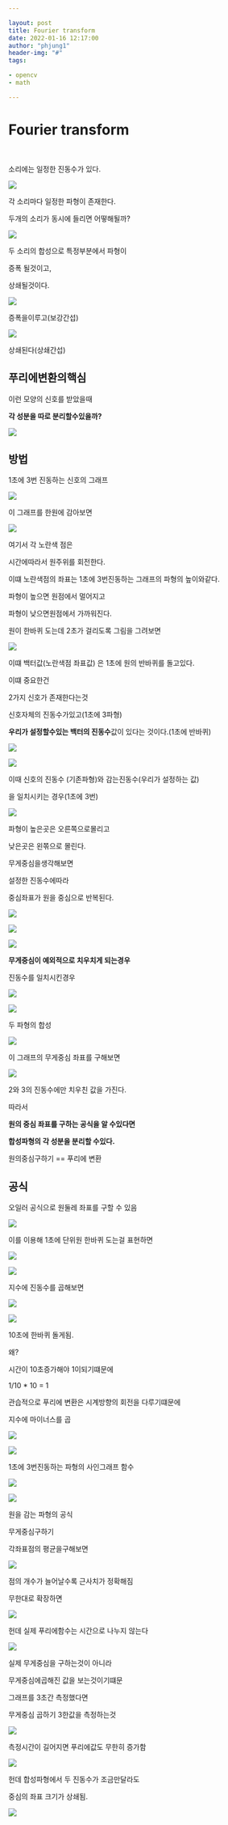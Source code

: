```yaml
---

layout: post
title: Fourier transform
date: 2022-01-16 12:17:00
author: "phjung1"
header-img: "#"
tags:

- opencv
- math

---
```


# Fourier transform

    

소리에는 일정한 진동수가 있다.

![](https://raw.githubusercontent.com/phjung1/imageUploader/main/2022/01/16-12-14-38-2022-01-16-12-14-34-image.png)

각 소리마다 일정한 파형이 존재한다.





두개의 소리가 동시에 들리면 어떻해될까?

![](/home/jph/.var/app/com.github.marktext.marktext/config/marktext/images/2022-01-16-12-15-32-image.png)

두 소리의 합성으로 특정부분에서 파형이 

증폭 될것이고,

상쇄될것이다.





![](https://raw.githubusercontent.com/phjung1/imageUploader/main/2022/01/16-12-17-06-2022-01-16-12-17-03-image.png)

증폭을이루고(보강간섭)

![](https://raw.githubusercontent.com/phjung1/imageUploader/main/2022/01/16-12-18-18-2022-01-16-12-18-15-image.png)

상쇄된다(상쇄간섭)





## 푸리에변환의핵심



이런 모양의 신호를 받았을때

**각 성분을 따로 분리할수있을까?**

![](/home/jph/.var/app/com.github.marktext.marktext/config/marktext/images/2022-01-16-12-20-25-image.png)





## 방법

1초에 3번 진동하는 신호의 그래프

![](https://raw.githubusercontent.com/phjung1/imageUploader/main/2022/01/16-12-42-22-2022-01-16-12-42-18-image.png)



이 그래프를 한원에 감아보면

![](https://raw.githubusercontent.com/phjung1/imageUploader/main/2022/01/16-12-43-10-2022-01-16-12-43-07-image.png)



여기서 각 노란색 점은

시간에따라서 원주위를 회전한다.



이떄 노란색점의 좌표는 1초에 3번진동하는 그래프의 파형의 높이와같다.

파형이 높으면 원점에서 멀어지고

파형이 낮으면원점에서 가까워진다.





원이 한바퀴 도는데 2초가 걸리도록 그림을 그려보면

![](https://raw.githubusercontent.com/phjung1/imageUploader/main/2022/01/16-12-46-25-2022-01-16-12-46-22-image.png)

이떄 백터값(노란색점 좌표값) 은 1초에 원의 반바퀴를 돌고있다.



이떄 중요한건

2가지 신호가 존재한다는것



신호자체의 진동수가있고(1초에 3파형)



**우리가 설정할수있는 백터의 진동수**값이 있다는 것이다.(1초에 반바퀴)





![](https://raw.githubusercontent.com/phjung1/imageUploader/main/2022/01/16-12-50-44-2022-01-16-12-50-41-image.png)

![](https://raw.githubusercontent.com/phjung1/imageUploader/main/2022/01/16-12-51-00-2022-01-16-12-50-57-image.png)



이때 신호의 진동수 (기존파형)와 감는진동수(우리가 설정하는 값) 

을 일치시키는 경우(1초에 3번)

![](https://raw.githubusercontent.com/phjung1/imageUploader/main/2022/01/16-12-53-24-2022-01-16-12-53-22-image.png)

파형이 높은곳은 오른쪽으로몰리고

낮은곳은 왼쪾으로 몰린다.





무게중심을생각해보면

설정한 진동수에따라 

중심좌표가 원을 중심으로 반복된다.

![](https://raw.githubusercontent.com/phjung1/imageUploader/main/2022/01/16-12-57-05-2022-01-16-12-57-02-image.png)

![](https://raw.githubusercontent.com/phjung1/imageUploader/main/2022/01/16-12-57-21-2022-01-16-12-57-18-image.png)

![](https://raw.githubusercontent.com/phjung1/imageUploader/main/2022/01/16-12-57-36-2022-01-16-12-57-33-image.png)





**무게중심이 예외적으로 치우치게 되는경우**

진동수를 일치시킨경우

![](https://raw.githubusercontent.com/phjung1/imageUploader/main/2022/01/16-12-58-45-2022-01-16-12-58-39-image.png)

![](https://raw.githubusercontent.com/phjung1/imageUploader/main/2022/01/16-13-02-23-2022-01-16-13-02-20-image.png)





두 파형의 합성

![](https://raw.githubusercontent.com/phjung1/imageUploader/main/2022/01/16-13-05-10-2022-01-16-13-05-08-image.png)



이 그래프의 무게중심 좌표를 구해보면

![](https://raw.githubusercontent.com/phjung1/imageUploader/main/2022/01/16-13-05-51-2022-01-16-13-05-48-image.png)

2와 3의 진동수에만 치우친 값을 가진다.



따라서



**원의 중심 좌표를 구하는 공식을 알 수있다면**



**합성파형의 각 성분을 분리할 수있다.**



원의중심구하기 == 푸리에 변환



## 공식

오일러 공식으로 원둘레 좌표를 구할 수 있음



![](https://raw.githubusercontent.com/phjung1/imageUploader/main/2022/01/16-13-16-34-2022-01-16-13-16-32-image.png)

이를 이용해 1초에 단위원 한바퀴 도는걸 표현하면

![](https://raw.githubusercontent.com/phjung1/imageUploader/main/2022/01/16-13-17-56-2022-01-16-13-17-53-image.png)





![](https://raw.githubusercontent.com/phjung1/imageUploader/main/2022/01/16-13-18-45-2022-01-16-13-18-42-image.png)





지수에 진동수를 곱해보면

![](https://raw.githubusercontent.com/phjung1/imageUploader/main/2022/01/16-13-19-31-2022-01-16-13-19-29-image.png)

![](https://raw.githubusercontent.com/phjung1/imageUploader/main/2022/01/16-13-20-02-2022-01-16-13-20-00-image.png)

10초에 한바퀴 돌게됨.



왜? 

시간이 10초증가해야 1이되기떄문에

1/10 * 10 = 1





관습적으로 푸리에 변환은 시계방향의 회전을 다루기떄문에

지수에 마이너스를 곱

![](https://raw.githubusercontent.com/phjung1/imageUploader/main/2022/01/16-13-22-38-2022-01-16-13-22-36-image.png)

![](https://raw.githubusercontent.com/phjung1/imageUploader/main/2022/01/16-13-25-53-2022-01-16-13-25-50-image.png)



1초에 3번진동하는 파형의 사인그래프 함수

![](https://raw.githubusercontent.com/phjung1/imageUploader/main/2022/01/16-13-26-40-2022-01-16-13-26-37-image.png)



![](https://raw.githubusercontent.com/phjung1/imageUploader/main/2022/01/16-13-27-11-2022-01-16-13-27-09-image.png)



원을 감는 파형의 공식





무게중심구하기



각좌표점의 평균을구해보면

![](https://raw.githubusercontent.com/phjung1/imageUploader/main/2022/01/16-13-29-12-2022-01-16-13-29-10-image.png)



점의 개수가 늘어날수록 근사치가 정확해짐



무한대로 확장하면

![](https://raw.githubusercontent.com/phjung1/imageUploader/main/2022/01/16-13-30-37-2022-01-16-13-30-34-image.png)



헌데 실제 푸리에함수는 시간으로 나누지 않는다

![](https://raw.githubusercontent.com/phjung1/imageUploader/main/2022/01/16-13-32-02-2022-01-16-13-32-00-image.png)



실제 무게중심을 구하는것이 아니라

무게중심에곱해진 값을 보는것이기떄문



그래프를 3초간 측정했다면

무게중심 곱하기 3한값을 측정하는것

![](https://raw.githubusercontent.com/phjung1/imageUploader/main/2022/01/16-13-33-40-2022-01-16-13-33-37-image.png)



측정시간이 길어지면 푸리에값도 무한히 증가함

![](https://raw.githubusercontent.com/phjung1/imageUploader/main/2022/01/16-13-34-32-2022-01-16-13-34-29-image.png)



헌데 합성파형에서 두 진동수가 조금만달라도

중심의 좌표 크기가 상쇄됨.





![](https://raw.githubusercontent.com/phjung1/imageUploader/main/2022/01/16-13-36-57-2022-01-16-13-36-55-image.png)



